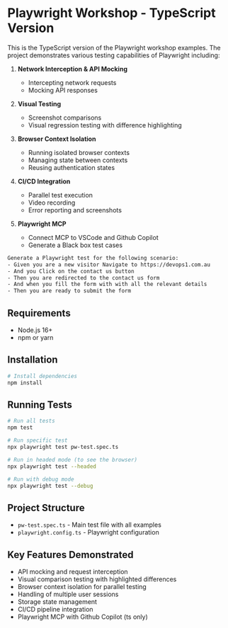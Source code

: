# Playwright Workshop - TypeScript Version

This is the TypeScript version of the Playwright workshop examples. The project demonstrates various testing capabilities of Playwright including:

1. **Network Interception & API Mocking**
   - Intercepting network requests
   - Mocking API responses

2. **Visual Testing**
   - Screenshot comparisons 
   - Visual regression testing with difference highlighting

3. **Browser Context Isolation**
   - Running isolated browser contexts
   - Managing state between contexts
   - Reusing authentication states

4. **CI/CD Integration**
   - Parallel test execution
   - Video recording
   - Error reporting and screenshots

5. **Playwright MCP**
   - Connect MCP to VSCode and Github Copilot
   - Generate a Black box test cases

```txt
Generate a Playwright test for the following scenario:
- Given you are a new visitor Navigate to https://devops1.com.au
- And you Click on the contact us button
- Then you are redirected to the contact us form
- And when you fill the form with with all the relevant details
- Then you are ready to submit the form
```

## Requirements

- Node.js 16+ 
- npm or yarn

## Installation

```bash
# Install dependencies
npm install
```

## Running Tests

```bash
# Run all tests
npm test

# Run specific test
npx playwright test pw-test.spec.ts

# Run in headed mode (to see the browser)
npx playwright test --headed

# Run with debug mode
npx playwright test --debug
```

## Project Structure

- `pw-test.spec.ts` - Main test file with all examples
- `playwright.config.ts` - Playwright configuration

## Key Features Demonstrated

- API mocking and request interception
- Visual comparison testing with highlighted differences
- Browser context isolation for parallel testing
- Handling of multiple user sessions
- Storage state management
- CI/CD pipeline integration
- Playwright MCP with Github Copilot (ts only)
